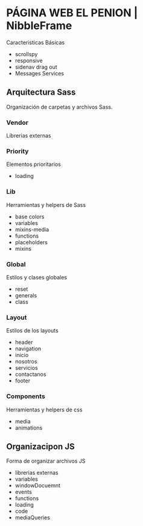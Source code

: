 # PÁGINA WEB EL PENION  | NibbleFrame
Caracteristicas Básicas
* scrollspy
* responsive
* sidenav drag out
* Messages Services

## Arquitectura Sass
Organización de carpetas y archivos Sass.

### Vendor
Librerias externas

### Priority
Elementos prioritarios
* loading

### Lib
Herramientas y helpers de Sass
* base colors
* variables
* mixins-media
* functions
* placeholders
* mixins

### Global
Estilos y clases globales
* reset
* generals
* class

### Layout
Estilos de los layouts
* header
* navigation
* inicio
* nosotros
* servicios
* contactanos
* footer

### Components
Herramientas y helpers de css
* media
* animations

## Organizacipon JS
Forma de organizar archivos JS
* librerias externas
* variables
* windowDocuemnt
* events
* functions
* loading
* code
* mediaQueries
